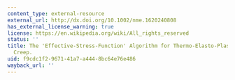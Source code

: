 ```yaml
---
content_type: external-resource
external_url: http://dx.doi.org/10.1002/nme.1620240808
has_external_license_warning: true
license: https://en.wikipedia.org/wiki/All_rights_reserved
status: ''
title: The 'Effective-Stress-Function' Algorithm for Thermo-Elasto-Plasticity and
  Creep.
uid: f9cdc1f2-9671-41a7-a444-8bc64e76e486
wayback_url: ''
---
```

